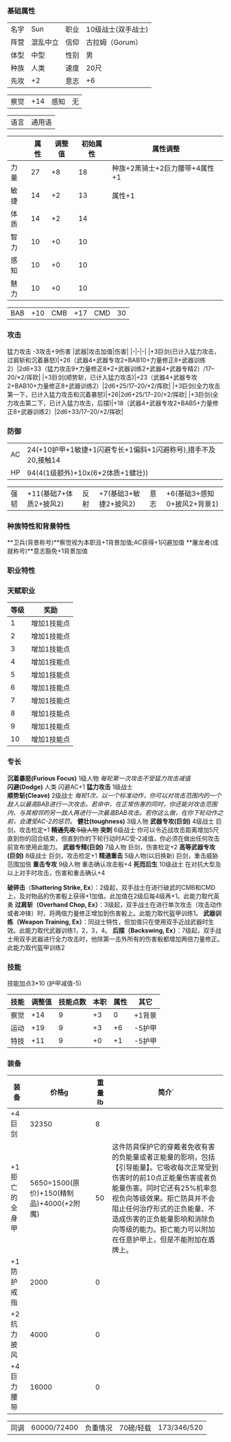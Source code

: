 






### 基础属性 ###
<table>
    <tr>
        <td>名字</td>
        <td>Sun</td>
        <td>职业</td>
        <td>10级战士(双手战士)</td>
    </tr>
    <tr>
        <td>阵营</td>
        <td>混乱中立</td>
        <td>信仰</td>
        <td>古拉姆（Gorum）</td>
    </tr>
    <tr>
        <td>体型</td>
        <td>中型</td>
        <td>性别</td>       
        <td>男</td>
    </tr>
    <tr>
        <td>种族</td>
        <td>人类</td>
        <td>速度</td>
        <td>20尺</td>
    </tr>
    <tr>
        <td>先攻</td>
        <td>+2</td>
        <td>意志</td>
        <td>+6</td>
    </tr>
</table>
<table>
    <tr>
        <td>察觉</td>
        <td>+14</td>
        <td>感知</td>
        <td>无</td>
    </tr>
</table>
<table>
    <tr>
        <td>语言</td>
        <td>通用语</td>
    </tr>
</table>

||属性|调整值|初始属性|属性调整|
|-|-|-|-|-|
|力量|27|+8|18|种族+2黑骑士+2巨力腰带+4属性+1|
|敏捷|14|+2|13|属性+1|
|体质|14|+2|14|
|智力|10|+0|10|
|感知|10|+0|10|
|魅力|10|+0|10|
<table>
    <tr>
        <td>BAB</td>
        <td>+10</td>
        <td>CMB</td>
        <td>+17</td>
        <td>CMD</td>
        <td>30</td>
    </tr>
</table>

### 攻击 ###
猛力攻击 -3攻击+9伤害
|武器|攻击加值|伤害|
|-|-|-|
|+3巨剑(已计入猛力攻击，过肩斩和沉着暴怒)|+26（武器4+武器专攻2+BAB10+力量修正8+武器训练2）|2d6+33（猛力攻击9+力量修正8*2+武器训练2+武器4+武器专精2）/17–20/×2/挥砍|
|+3巨剑(顺势斩，已计入猛力攻击)|+23（武器4+武器专攻2+BAB10+力量修正8+武器训练2）|2d6+25/17–20/×2/挥砍|
|+3巨剑(全力攻击第一下，已计入猛力攻击和沉着暴怒)|+26|2d6+25/17–20/×2/挥砍|
|+3巨剑(全力攻击第二下，已计入猛力攻击，后摆)|+18（武器4+武器专攻2+BAB5+力量修正8+武器训练2）|2d6+33/17–20/×2/挥砍|

### 防御 ###  
<table>
    <tr>
        <td>AC</td>
        <td>24(+10护甲+1敏捷+1闪避专长+1偏斜+1闪避称号),措手不及20,接触14</td>
    </tr>
    <tr>
        <td>HP</td>
        <td>94(4(1级额外)+10x(6+2体质+1健壮))</td>
    </tr>
</table>
<table>
    <tr>
        <td>强韧</td>
        <td>+11(基础7+体质2+披风2)</td>
        <td>反射</td>
        <td>+7(基础3+敏捷2+披风2)</td>
        <td>意志</td>
        <td>+6(基础3+感知0+披风2+背景1)</td>
    </tr>
</table>

### 种族特性和背景特性 ###  
**卫兵(背景称号)**察觉视为本职且+1背景加值;AC获得+1闪避加值
**屠龙者(成就称号)**意志豁免+1背景加值

### 职业特性 ###

### 天赋职业
| 等级         | 奖励          |
| --- | ------------------ |
| 1 | 增加1技能点 |
| 2 | 增加1技能点 |
| 3 | 增加1技能点 |
| 4 | 增加1技能点 |
| 5 | 增加1技能点 |
| 6 | 增加1技能点 |
| 7 | 增加1技能点 |
| 8 | 增加1技能点 |
| 9 | 增加1技能点 |
| 10 | 增加1技能点 |

### 专长 ###
**沉着暴怒(Furious Focus)**  1级人物 *每轮第一次攻击不受猛力攻击减值*  
**闪避(Dodge)** 人类 闪避AC+1
**猛力攻击** 1级战士  
**顺势斩(Cleave)**  2级战士 *每轮1次，以一个标准动作，你可以对攻击范围内的一个敌人以最高BAB进行一次攻击。若命中，在正常伤害的同时，你还能对攻击范围内、与其相邻的另一敌人再进行一次最高BAB攻击。若你这么做，在你下轮动作之前，会遭受AC-2的惩罚。*
**健壮(toughness)** 3级人物
**武器专攻(巨剑)** 4级战士 巨剑，攻击检定+1
~~**精通先攻** 5级人物~~
**突刺** 6级战士 你可以令近战攻击距离增加5尺直到你的回合结束，但直到你的下轮行动时AC受-2减值。你必须在做出任何攻击前宣布使用此能力。
**武器专精(巨剑)** 7级人物 巨剑，伤害检定+2
**高等武器专攻(巨剑)** 8级战士 巨剑，攻击检定+1
**精通重击** 5级人物(以旧换新) 巨剑，重击威胁范围加倍
**重击专攻** 9级人物 重击确认攻击骰+4
**死而后生** 10级战士 在对抗大型及以上对手时攻击，伤害和重击确认+4


**破碎击**（****Shattering Strike, Ex****）：2级起，双手战士在进行破武的CMB和CMD上，及对物品的伤害骰上获得+1加值。此加值在2级后每4级再+1。此能力取代英勇
**过肩斩（****Overhand Chop, Ex****）**：3级起，双手战士在进行单次攻击（攻击动作或者冲锋）时，将两倍力量修正增加到伤害骰上。此能力取代盔甲训练1。
**武器训练（****Weapon Training, Ex****）**：同战士特性，但加值只在使用双手近战武器时生效。此能力取代武器训练1，2，3，4。
**后摆（****Backswing, Ex****）**：7级起，双手战士用双手武器进行全力攻击时，他除第一击外所有的伤害骰都增加两倍力量修正。此能力取代盔甲训练2


### 技能 ###
技能加点3*10 (护甲减值-5)

|技能|调整值|技能点数|本职|属性|其它|
|-|-|-|-|-|-|
|察觉|+14|9|+3|0|+1背景|
|运动|+19|9|+3|+6|-5护甲|
|特技|+11|9|+0|+1|-5护甲|

### 装备 ###
|装备|价格g|重量lb|简介˙
|-|-|-|-|
|+4巨剑|32350|8|
|+1拒亡的全身甲|5650=1500(原价)+150(精制品)+4000(+2附魔)|50|这件防具保护它的穿戴者免收有害的负能量或者正能量的影响，包括【引导能量】。它吸收每次正常受到伤害时的前10点正能量伤害或者负能量伤害。同时它还有25%机率忽视负向等级效果。拒亡防具并不会阻止任何治疗形式的正负能量、不造成伤害的正负能量影响和消除负向等级的能力。拒亡能力可以附加在任意护甲上，但是不能附加在盾牌上。
|+1防护戒指|2000|0|
|+2抗力披风|4000|0|
|+4巨力腰带|16000|0|

<table>
    <tr>
        <td>同调</td>      
        <td>60000/72400</td>
        <td>负重情况</td>
        <td>70磅/轻载</td>
        <td>173/346/520</td>
    </tr>
</table>
